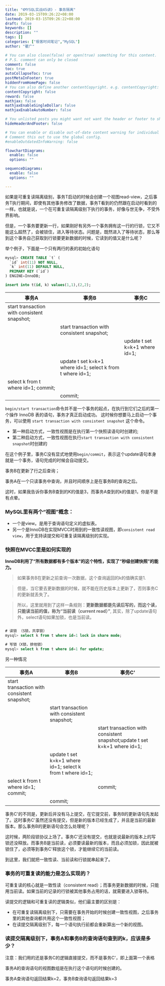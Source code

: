```yaml
---
title: "《MYSQL实战45讲》- 事务隔离"
date: 2019-03-15T09:26:22+08:00
lastmod: 2019-03-15T09:26:22+08:00
draft: false
keywords: []
description: ""
tags: []
categories: ["极客时间笔记","MySQL"]
author: "瞿广"

# You can also close(false) or open(true) something for this content.
# P.S. comment can only be closed
comment: false
toc: true
autoCollapseToc: true
postMetaInFooter: true
hiddenFromHomePage: false
# You can also define another contentCopyright. e.g. contentCopyright: "This is another copyright."
contentCopyright: false
reward: false
mathjax: false
mathjaxEnableSingleDollar: false
mathjaxEnableAutoNumber: false

# You unlisted posts you might want not want the header or footer to show
hideHeaderAndFooter: false

# You can enable or disable out-of-date content warning for individual post.
# Comment this out to use the global config.
#enableOutdatedInfoWarning: false

flowchartDiagrams:
  enable: false
  options: ""

sequenceDiagrams: 
  enable: false
  options: ""

---
```


如果是可重复读隔离级别，事务T启动的时候会创建一个视图read-view，之后事务T执行期间，即使有其他事务修改了数据，事务T看到的仍然跟在启动时看到的一样。也就是说，一个在可重复读隔离级别下执行的事务，好像与世无争，不受外界影响。

但是，一个事务要更新一行，如果刚好有另外一个事务拥有这一行的行锁，它又不能这么超然了，会被锁住，进入等待状态。问题是，既然进入了等待状态，那么等到这个事务自己获取到行锁要更新数据的时候，它读到的值又是什么呢？

<!--more-->

举个例子，下面是一个只有两行的表的初始化语句

```sql
mysql> CREATE TABLE `t` (
  `id` int(11) NOT NULL,
  `k` int(11) DEFAULT NULL,
  PRIMARY KEY (`id`)
) ENGINE=InnoDB;

insert into t(id, k) values(1,1),(2,2);

```

|事务A|事务B|事务C|
| --- | --- | --- |
|start transaction with consistent snapshot;||
| | start transaction with consistent snapshot;||
|||update t set k=k+1 where id=1;|
||update t set k=k+1 where id=1; select k from t where id=1;||
|select k from t where id=1; commit;|||
||commit;||

`begin/start transaction`命令并不是一个事务的起点，在执行到它们之后的第一个操作 InnoDB 表的语句，事务才真正启动成功。 这时候你想要马上启动一个事务，可以使用 `start transaction with consistent snapshot` 这个命令。

- 第一种启动方式，一致性视图是在执行第一个快照读语句时创建的;
- 第二种启动方式，一致性视图在执行`start transaction with consistent snapshot`时创建的

在这个例子里，事务C没有显式地使用`begin/commit`，表示这个update语句本身就是一个事务，语句完成的时候会自动提交。

事务B在更新了行之后查询；

事务A在一个只读事务中查询，并且时间顺序上是在事务B的查询之后。

这时，如果我告诉你事务B查到的K的值是3，而事务A查到的k的值是1，你是不是有点晕。

### MySQL里有两个“视图”概念：

- 一个是view。是用于查询语句定义的虚拟表。
- 另一个是InnoDB在实现MVCC时用到的一致性读视图，即`consistent read view`，用于支持读提交和可重复读隔离级别的实现。

### 快照在MVCC里是如何实现的

**InnoDB利用了“所有数据都有多个版本”的这个特性，实现了“秒级创建快照”的能力。**

> 如果事务B在更新之前查询一次数据，这个查询返回的k的值确实是1.

> 但是，当它要去更新数据的时候，就不能在历史版本上更新了，否则事务C的更新就丢失了。

> 所以，这里就用到了这样一条规则：**更新数据都是先读后写的，而这个读，只能读当前的值，称为“当前读（current read）”**, 其实，除了update语句外，select语句如果加锁，也是当前读。



```sql

# 读锁 （S锁，共享锁）
mysql> select k from t where id=1 lock in share mode;

# 写锁（X锁，排他锁）
mysql> select k from t where id=1 for update;
```

另一种情况

|事务A|事务B|事务C'|
| --- | --- | --- |
|start transaction with consistent snapshot;||
| | start transaction with consistent snapshot;||
|||start transaction with consistent snapshot;update t set k=k+1 where id=1;|
||update t set k=k+1 where id=1; select k from t where id=1;||
|select k from t where id=1; commit;||commit;|
||commit;||

事务C'的不同是，更新后并没有马上提交，在它提交前，事务B的更新语句先发起了。这时事务C'虽然还没有提交，但是新的版本已经生成了，并且是当前的最新版本。那么事务B的更新语句会怎么处理呢？

这时候，两阶段锁协议上场了。事务C'还没有提交，也就是说最新的版本上的写锁还没释放。而事务B是当前读，必须要读最新的版本，而且必须加锁，因此就被锁住了，必须等到事务C'释放这个锁，才能继续它的当前读。

到这里，我们就把一致性读、当前读和行锁就串起来了。

### 事务的可重复读的能力是怎么实现的？

可重复读的核心就是一致性读（consistent read）；而事务更新数据的时候，只能用当前读。如果当前的记录的行锁被其他事务占用的话，就需要进入锁等待。

读提交的逻辑和可重复读的逻辑类似，他们最主要的区别是：

- 在可重复读隔离级别下，只需要在事务开始的时候创建一致性视图，之后事务里的其他查询都共用这个一致性视图；
- 在读提交隔离级别下，每一个语句执行前都会重新算出一个新的视图。


### 读提交隔离级别下，事务A和事务B的查询语句查到的k，应该是多少？

注意：我们用的还是事务C的逻辑直接提交，而不是事务C'，即上面第一个表格

事务A的查询语句的视图数组是在执行这个语句的时候创建的。

事务A查询语句返回结果k=2，事务B查询语句返回结果k=3


